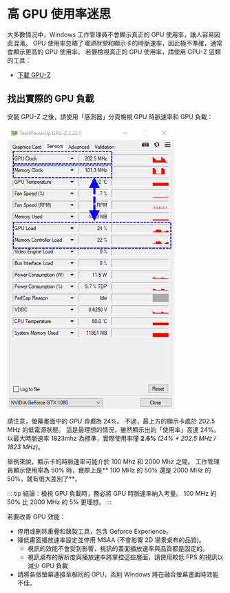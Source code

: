 # 高 GPU 使用率迷思

大多數情況中，Windows 工作管理員不會顯示真正的 GPU 使用率，讓人容易因此混淆。 GPU 使用率忽略了*電源狀態*和顯示卡的時脈速率，因此極不準確，通常會顯示更高的 GPU 使用率。 若要檢視真正的 GPU 使用率，請使用 GPU-Z 這類的工具：

* [下載 GPU-Z](https://www.techpowerup.com/gpuz/)

## 找出實際的 GPU 負載

安裝 GPU-Z 之後，請使用「感測器」分頁檢視 GPU 時脈速率和 GPU 負載：

![真實 GPU 使用率](./gpuz.png)

請注意，螢幕畫面中的 *GPU 負載*為 24%。 不過，最上方的顯示卡處於 202.5 MHz 的低電源狀態。 這是最理想的情況，雖然顯示出的「使用率」高達 24%。 以最大時脈速率 1823mhz 為標準，實際使用率僅 **2.6%** *(24% * 202.5 MHz / 1823 MHz)*。

舉例來說，顯示卡的時脈速率可能介於 100 Mhz 和 2000 Mhz 之間。 工作管理員顯示使用率為 50% 時，實際上是** 100 MHz 的 50% 還是 2000 MHz 的 50%，就有很大差別了**。

::: tip
結論：檢視 GPU 負載時，務必將 GPU 時脈速率納入考量。 100 MHz 的 50% 比 2000 MHz 的 5% 更理想。
:::

若要改善 GPU 效能：

* 停用或刪除重疊和錄製工具，包含 Geforce Experience。
* 降低畫面播放速率設定並停用 MSAA (不會影響 2D 場景桌布的品質)。
    * 視訊的效能不會受到影響，視訊的畫面播放速率與品質都是固定的。
    * 視訊桌布的解析度與播放速率將掌控這些層面，請使用較低 FPS 的視訊以減少 GPU 負載
* 請將各個螢幕連接至相同的 GPU，否則 Windows 將在融合螢幕畫面時效能不佳。